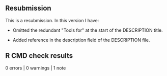 ## Resubmission

This is a resubmission. In this version I have:

* Omitted the redundant "Tools for" at the start of the DESCRIPTION title.

* Added reference in the description field of the DESCRIPTION file.

## R CMD check results

0 errors | 0 warnings | 1 note


